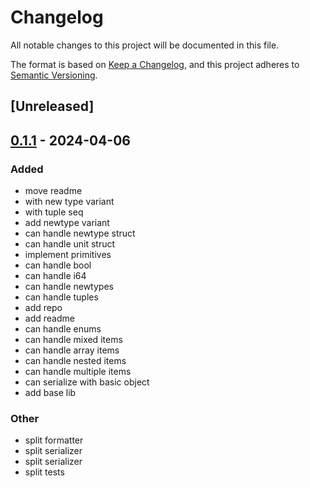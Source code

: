 # Changelog
All notable changes to this project will be documented in this file.

The format is based on [Keep a Changelog](https://keepachangelog.com/en/1.0.0/),
and this project adheres to [Semantic Versioning](https://semver.org/spec/v2.0.0.html).

## [Unreleased]

## [0.1.1](https://github.com/kjuulh/serde-graphql-input/compare/v0.1.0...v0.1.1) - 2024-04-06

### Added
- move readme
- with new type variant
- with tuple seq
- add newtype variant
- can handle newtype struct
- can handle unit struct
- implement primitives
- can handle bool
- can handle i64
- can handle newtypes
- can handle tuples
- add repo
- add readme
- can handle enums
- can handle mixed items
- can handle array items
- can handle nested items
- can handle multiple items
- can serialize with basic object
- add base lib

### Other
- split formatter
- split serializer
- split serializer
- split tests
